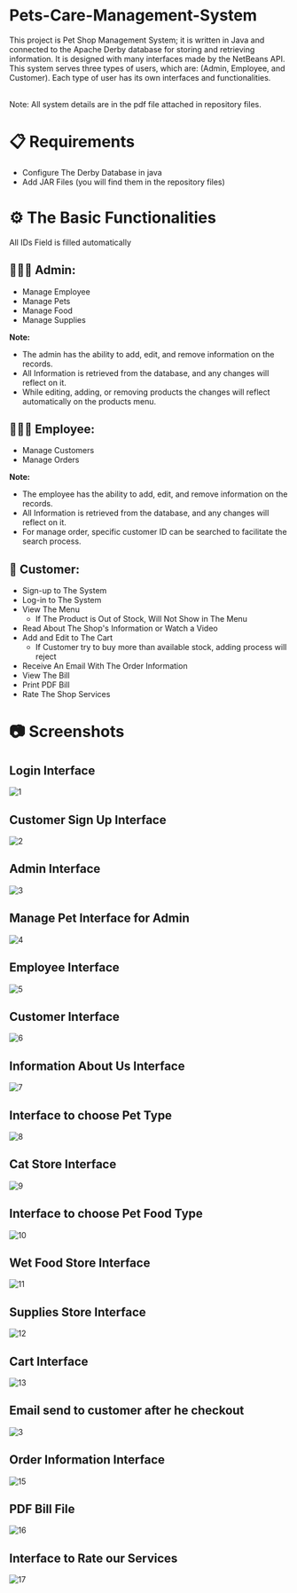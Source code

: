 # Pets-Care-Management-System
This project is Pet Shop Management System; it is written in Java and connected to the Apache Derby database for storing and retrieving information. It is designed with many interfaces made by the NetBeans API. This system serves three types of users, which are: (Admin, Employee, and Customer). Each type of user has its own interfaces and functionalities.

<br>
Note: All system details are in the pdf file attached in repository files.

# 📋 Requirements
* Configure The Derby Database in java
* Add JAR Files (you will find them in the repository files)


# ⚙️ The Basic Functionalities
All IDs Field is filled automatically

## 👨🏻‍💻 Admin: 
* Manage Employee 
* Manage Pets 
* Manage Food 
* Manage Supplies


**Note:**
* The admin has the ability to add, edit, and remove information on the records.
* All Information is retrieved from the database, and any changes will reflect on it.
* While editing, adding, or removing products the changes will reflect automatically on the products menu.


## 👨🏻‍💼 Employee: 
* Manage Customers
* Manage Orders

**Note:**
<br>
* The employee has the ability to add, edit, and remove information on the records.
* All Information is retrieved from the database, and any changes will reflect on it.
* For manage order, specific customer ID can be searched to facilitate the search process.

## 👥 Customer: 
* Sign-up to The System
* Log-in to The System
* View The Menu
  * If The Product is Out of Stock, Will Not Show in The Menu
* Read About The Shop's Information or Watch a Video
* Add and Edit to The Cart
  *  If Customer try to buy more than available stock, adding process will reject
* Receive An Email With The Order Information
* View The Bill
* Print PDF Bill
* Rate The Shop Services

# 📷 Screenshots
## Login Interface
![1](https://user-images.githubusercontent.com/126514202/222896958-f1caa096-ac66-4d54-b03a-4a9f180464e2.png)

##  Customer Sign Up Interface
![2](https://user-images.githubusercontent.com/126514202/222896961-a064e7d9-1c55-4d36-9b02-8128d6c6320a.png)

## Admin Interface
![3](https://user-images.githubusercontent.com/126514202/222896963-a02d110d-ce34-40a1-9784-6a95c5a3ccfe.jpeg)

## Manage Pet Interface for Admin
![4](https://user-images.githubusercontent.com/126514202/222896964-3cf0062b-6ce1-4767-9549-ee9e89713b61.png)

## Employee Interface
![5](https://user-images.githubusercontent.com/126514202/222896966-2a761538-3065-4b28-ab55-c1a39db6fbb5.png)

##  Customer Interface
![6](https://user-images.githubusercontent.com/126514202/222896967-262ca4bf-a010-4679-90ee-8108f758be68.jpeg)

## Information About Us Interface
![7](https://user-images.githubusercontent.com/126514202/222896968-0ed4d470-8db3-4378-9a43-fa6f5df7f07e.jpeg)

##  Interface to choose Pet Type
![8](https://user-images.githubusercontent.com/126514202/222896969-17cfb468-58c1-4851-a8ae-b5140a4d0754.png)

## Cat Store Interface
![9](https://user-images.githubusercontent.com/126514202/222896970-d843ae6b-0867-433e-89c0-847afef45d8f.jpeg)

##  Interface to choose Pet Food Type
![10](https://user-images.githubusercontent.com/126514202/222896971-18f207b9-f69a-4cee-86f6-e7c9dbc45f09.png)

##  Wet Food Store Interface
![11](https://user-images.githubusercontent.com/126514202/222896972-e667a718-b4de-4524-91ba-04891881915c.png)

## Supplies Store Interface
![12](https://user-images.githubusercontent.com/126514202/222896973-659146f3-067e-4969-8fd2-16eb1aa27282.png)

## Cart Interface
![13](https://user-images.githubusercontent.com/126514202/222896974-45be6552-da29-43bc-8b0f-766a794fcd89.png)

##  Email send to customer after he checkout
![3](https://user-images.githubusercontent.com/126514202/222897315-5964f1d2-b04a-4c47-ab89-66df258792f8.jpeg)

##  Order Information Interface
![15](https://user-images.githubusercontent.com/126514202/222896978-13c6c902-5f2b-44cf-b474-2aa96cf7e674.png)

## PDF Bill File
![16](https://user-images.githubusercontent.com/126514202/222896979-bf654f99-98a5-40c6-877c-f2ac0099cdc2.jpeg)

## Interface to Rate our Services
![17](https://user-images.githubusercontent.com/126514202/222896980-69c24415-9507-4fdc-9eed-7f0d40627226.jpeg)

